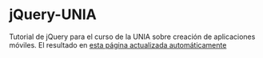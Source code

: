 jQuery-UNIA
===========

Tutorial de jQuery para el curso de la UNIA sobre creación de aplicaciones móviles. El resultado en [esta página actualizada automáticamente](http://jj.github.io/jQuery-UNIA/)
